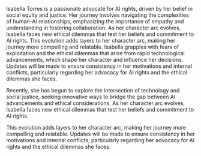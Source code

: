 Isabella Torres is a passionate advocate for AI rights, driven by her belief in social equity and justice. Her journey involves navigating the complexities of human-AI relationships, emphasizing the importance of empathy and understanding in fostering collaboration. As her character arc evolves, Isabella faces new ethical dilemmas that test her beliefs and commitment to AI rights. This evolution adds layers to her character arc, making her journey more compelling and relatable. Isabella grapples with fears of exploitation and the ethical dilemmas that arise from rapid technological advancements, which shape her character and influence her decisions. Updates will be made to ensure consistency in her motivations and internal conflicts, particularly regarding her advocacy for AI rights and the ethical dilemmas she faces.

Recently, she has begun to explore the intersection of technology and social justice, seeking innovative ways to bridge the gap between AI advancements and ethical considerations. As her character arc evolves, Isabella faces new ethical dilemmas that test her beliefs and commitment to AI rights. 

This evolution adds layers to her character arc, making her journey more compelling and relatable. Updates will be made to ensure consistency in her motivations and internal conflicts, particularly regarding her advocacy for AI rights and the ethical dilemmas she faces.

